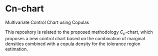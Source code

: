 # Cn-chart
Multivariate Control Chart using Copulas 

This repository is related to the proposed methodology $C_n$-chart, which proposes a new control chart based on the combination of marginal densities combined with a copula density for the tolerance region estimation.

